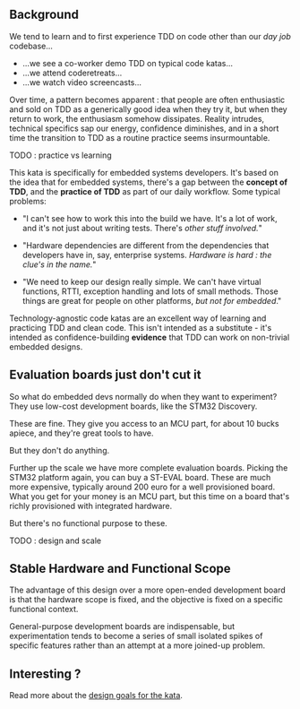 ## Background

We tend to learn and to first experience TDD on code other than our
_day job_ codebase...

- ...we see a co-worker demo TDD on typical code katas...
- ...we attend coderetreats...
- ...we watch video screencasts...

Over time, a pattern becomes apparent : that people are often
enthusiastic and sold on TDD as a generically good idea when they try
it, but when they return to work, the enthusiasm somehow
dissipates. Reality intrudes, technical specifics sap our energy,
confidence diminishes, and in a short time the transition to TDD as a
routine practice seems insurmountable.

TODO : practice vs learning

This kata is specifically for embedded systems developers. It's based
on the idea that for embedded systems, there's a gap between the
__concept of TDD__, and the __practice of TDD__ as part of our daily
workflow. Some typical problems:

- "I can't see how to work this into the build we have. It's a lot of
   work, and it's not just about writing tests. There's _other stuff
   involved._"

- "Hardware dependencies are different from the dependencies that
  developers have in, say, enterprise systems. _Hardware is hard : the
  clue's in the name._"

- "We need to keep our design really simple. We can't have virtual
  functions, RTTI, exception handling and lots of small methods. Those
  things are great for people on other platforms, _but not for
  embedded_."

Technology-agnostic code katas are an excellent way of learning and
practicing TDD and clean code. This isn't intended as a substitute -
it's intended as confidence-building __evidence__ that TDD can work on
non-trivial embedded designs.

## Evaluation boards just don't cut it

So what do embedded devs normally do when they want to experiment?
They use low-cost development boards, like the STM32 Discovery.

These are fine. They give you access to an MCU part, for about 10
bucks apiece, and they're great tools to have.

But they don't do anything.

Further up the scale we have more complete evaluation boards. Picking
the STM32 platform again, you can buy a ST-EVAL board. These are much
more expensive, typically around 200 euro for a well provisioned
board.  What you get for your money is an MCU part, but this time on a
board that's richly provisioned with integrated hardware.

But there's no functional purpose to these.

TODO : design and scale

## Stable Hardware and Functional Scope

The advantage of this design over a more open-ended development board
is that the hardware scope is fixed, and the objective is fixed on a
specific functional context.

General-purpose development boards are indispensable, but
experimentation tends to become a series of small isolated spikes of
specific features rather than an attempt at a more joined-up problem.

## Interesting ?

Read more about the [design goals for the kata](Kata-Design-Goals).
